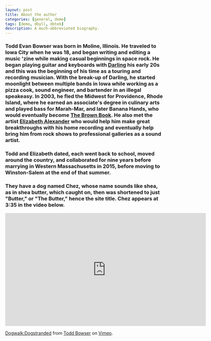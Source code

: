 ```yaml
---
layout: post
title: About the author
categories: [general, demo]
tags: [demo, dbyll, dbtek]
description: A much-abbreviated biography.
---
```



### Todd Evan Bowser was born in Moline, Illinois. He traveled to Iowa City when he was 18, and began writing and editing a music 'zine while making casual beginnings in space rock. He began playing guitar and keyboards with [Darling](https://sethknappen.bandcamp.com/album/the-floating-world) his early 20s and this was the beginning of his time as a touring and recording musician. With the break-up of Darling, he started moonlight between multiple bands in Iowa while working as a pizza cook, sound engineer, and bartender in an illegal speakeasy. In 2003, he fled the Midwest for Providence, Rhode Island, where he earned an associate's degree in culinary arts and played bass for Marah-Mar, and later Banana Hands, who would eventually become [The Brown Book](https://brownbook.bandcamp.com/album/thirty-nothing). He also met the artist [Elizabeth Alexander](http://elizabethalexanderstudio.com) who would help him make great breakthroughs with his home recording and eventually help bring him from rock shows to professional galleries as a sound artist.
### Todd and Elizabeth dated, each went back to school, moved around the country, and collaborated for nine years before marrying in Western Massachusetts in 2015, before moving to Winston-Salem at the end of that summer. 
### They have a dog named Chez, whose name sounds like shea, as in shea butter, which caught on, then was shortened to just "Butter," or "The Butter," hence the site title. Chez appears at 3:35 in the video below.
<iframe src="https://player.vimeo.com/video/116121405" width="640" height="360" frameborder="0" webkitallowfullscreen mozallowfullscreen allowfullscreen></iframe> <p><a href="https://vimeo.com/116121405">Dogwalk:Dogstranded</a> from <a href="https://vimeo.com/minorfires">Todd Bowser</a> on <a href="https://vimeo.com">Vimeo</a>.</p>

